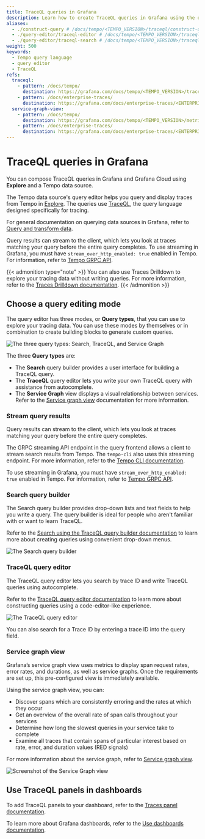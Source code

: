 ```yaml
---
title: TraceQL queries in Grafana
description: Learn how to create TraceQL queries in Grafana using the query editor and search.
aliases:
  - ./construct-query # /docs/tempo/<TEMPO_VERSION>/traceql/construct-query
  - ./query-editor/traceql-editor # /docs/tempo/<TEMPO_VERSION>/traceql/query-editor/traceql-editor
  - ./query-editor/traceql-search # /docs/tempo/<TEMPO_VERSION>/traceql/query-editor/traceql-search
weight: 500
keywords:
  - Tempo query language
  - query editor
  - TraceQL
refs:
  traceql:
    - pattern: /docs/tempo/
      destination: https://grafana.com/docs/tempo/<TEMPO_VERSION>/traceql/
    - pattern: /docs/enterprise-traces/
      destination: https://grafana.com/docs/enterprise-traces/<ENTERPRISE_TRACES_VERSION>/traceql/
  service-graph-view:
    - pattern: /docs/tempo/
      destination: https://grafana.com/docs/tempo/<TEMPO_VERSION>/metrics-generator/service-graph-view/
    - pattern: /docs/enterprise-traces/
      destination: https://grafana.com/docs/enterprise-traces/<ENTERPRISE_TRACES_VERSION>/metrics-generator/service-graph-view/
---
```


# TraceQL queries in Grafana

You can compose TraceQL queries in Grafana and Grafana Cloud using **Explore** and a Tempo data source.

The Tempo data source's query editor helps you query and display traces from Tempo in [Explore](https://grafana.com/docs/grafana/<GRAFANA_VERSION>/explore/).
The queries use [TraceQL](ref:traceql), the query language designed specifically for tracing.

For general documentation on querying data sources in Grafana, refer to [Query and transform data](https://grafana.com/docs/grafana/<GRAFANA_VERSION>/panels-visualizations/query-transform-data/).

Query results can stream to the client, which lets you look at traces matching your query before the entire query completes.
To use streaming in Grafana, you must have `stream_over_http_enabled: true` enabled in Tempo.
For information, refer to [Tempo GRPC API](https://grafana.com/docs/tempo/<TEMPO_VERSION>/api_docs/#tempo-grpc-api).

{{< admonition type="note" >}}
You can also use Traces Drilldown to explore your tracing data without writing queries.
For more information, refer to the [Traces Drilldown documentation](/docs/grafana/<TEMPO_VERSION>/explore/simplified-exploration/traces/).
{{< /admonition >}}

## Choose a query editing mode

The query editor has three modes, or **Query types**, that you can use to explore your tracing data.
You can use these modes by themselves or in combination to create building blocks to generate custom queries.

![The three query types: Search, TraceQL, and Service Graph](/media/docs/grafana/data-sources/tempo/query-editor/tempo-ds-query-types.png)

The three **Query types** are:

- The **Search** query builder provides a user interface for building a TraceQL query.
- The **TraceQL** query editor lets you write your own TraceQL query with assistance from autocomplete.
- The **Service Graph** view displays a visual relationship between services. Refer to the [Service graph view](ref:service-graph-view) documentation for more information.

### Stream query results

Query results can stream to the client, which lets you look at traces matching your query before the entire query completes.

The GRPC streaming API endpoint in the query frontend allows a client to stream search results from Tempo.
The `tempo-cli` also uses this streaming endpoint.
For more information, refer to the [Tempo CLI documentation](https://grafana.com/docs/tempo/<TEMPO_VERSION>/operations/tempo_cli/#query-api-command).

To use streaming in Grafana, you must have `stream_over_http_enabled: true` enabled in Tempo.
For information, refer to [Tempo GRPC API](https://grafana.com/docs/tempo/<TEMPO_VERSION>/api_docs/#tempo-grpc-api).

### Search query builder

The Search query builder provides drop-down lists and text fields to help you write a query.
The query builder is ideal for people who aren't familiar with or want to learn TraceQL.

Refer to the [Search using the TraceQL query builder documentation](https://grafana.com/docs/grafana/<GRAFANA_VERSION>/datasources/tempo/query-editor/traceql-search/) to learn more about creating queries using convenient drop-down menus.

![The Search query builder](/media/docs/grafana/data-sources/tempo/query-editor/tempo-ds-query-search-v11.png)

### TraceQL query editor

The TraceQL query editor lets you search by trace ID and write TraceQL queries using autocomplete.

Refer to the [TraceQL query editor documentation](https://grafana.com/docs/grafana/<GRAFANA_VERSION>/datasources/tempo/query-editor/traceql-editor/) to learn more about constructing queries using a code-editor-like experience.

![The TraceQL query editor](/media/docs/grafana/data-sources/tempo/query-editor/tempo-ds-query-traceql-v11.png)

You can also search for a Trace ID by entering a trace ID into the query field.

### Service graph view

Grafana’s service graph view uses metrics to display span request rates, error rates, and durations, as well as service graphs.
Once the requirements are set up, this pre-configured view is immediately available.

Using the service graph view, you can:

- Discover spans which are consistently erroring and the rates at which they occur
- Get an overview of the overall rate of span calls throughout your services
- Determine how long the slowest queries in your service take to complete
- Examine all traces that contain spans of particular interest based on rate, error, and duration values (RED signals)

For more information about the service graph, refer to [Service graph view](ref:service-graph-view).

![Screenshot of the Service Graph view](/media/docs/grafana/data-sources/tempo/query-editor/tempo-ds-query-service-graph.png)

## Use TraceQL panels in dashboards

To add TraceQL panels to your dashboard, refer to the [Traces panel documentation](/docs/grafana/<GRAFANA_VERSION>/panels-visualizations/visualizations/traces/).

To learn more about Grafana dashboards, refer to the [Use dashboards documentation](/docs/grafana/<GRAFANA_VERSION>/dashboards/use-dashboards/).
